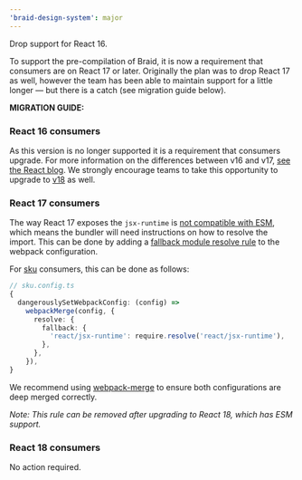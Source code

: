 ```yaml
---
'braid-design-system': major
---
```


Drop support for React 16.

To support the pre-compilation of Braid, it is now a requirement that consumers are on React 17 or later.
Originally the plan was to drop React 17 as well, however the team has been able to maintain support for a little longer — but there is a catch (see migration guide below).

**MIGRATION GUIDE:**
### React 16 consumers
As this version is no longer supported it is a requirement that consumers upgrade.
For more information on the differences between v16 and v17, [see the React blog][react17].
We strongly encourage teams to take this opportunity to upgrade to [v18][react18] as well.

### React 17 consumers
The way React 17 exposes the `jsx-runtime` is [not compatible with ESM], which means the bundler will need instructions on how to resolve the import.
This can be done by adding a [fallback module resolve rule][resolve fallback] to the webpack configuration.

For [sku] consumers, this can be done as follows:

```ts
// sku.config.ts
{
  dangerouslySetWebpackConfig: (config) =>
    webpackMerge(config, {
      resolve: {
        fallback: {
          'react/jsx-runtime': require.resolve('react/jsx-runtime'),
        },
      },
    }),
}
```
We recommend using [webpack-merge] to ensure both configurations are deep merged correctly.

*Note: This rule can be removed after upgrading to React 18, which has ESM support.*

### React 18 consumers
No action required.

[react17]: https://reactjs.org/blog/2020/10/20/react-v17.html
[react18]: https://reactjs.org/blog/2022/03/08/react-18-upgrade-guide.html
[resolve fallback]: https://webpack.js.org/configuration/resolve/#resolvefallback
[not compatible with ESM]: https://github.com/facebook/react/issues/20235#issuecomment-1095345193
[webpack-merge]: https://www.npmjs.com/package/webpack-merge
[sku]: https://seek-oss.github.io/sku/
